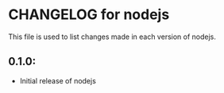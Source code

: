 # CHANGELOG for nodejs

This file is used to list changes made in each version of nodejs.

## 0.1.0:

* Initial release of nodejs

